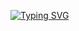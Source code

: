 <p align="center">

[![Typing SVG](https://readme-typing-svg.herokuapp.com?size=40&color=58B741&center=verdadero&vCenter=falso&width=500&height=55&lines=Hi%2C+I'm+Jose+Ignacio!+++++)](https://git.io/typing-svg)

</p>
